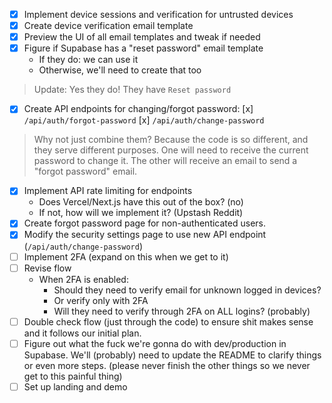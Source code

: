 - [x] Implement device sessions and verification for untrusted devices
- [x] Create device verification email template
- [x] Preview the UI of all email templates and tweak if needed
- [x] Figure if Supabase has a "reset password" email template
    - If they do: we can use it
    - Otherwise, we'll need to create that too

> Update: Yes they do! They have `Reset password`

- [x] Create API endpoints for changing/forgot password:
    [x] `/api/auth/forgot-password`
    [x] `/api/auth/change-password`

> Why not just combine them? Because the code is so different, and they serve different purposes. One will need to receive the current password to change it. The other will receive an email to send a "forgot password" email.

- [x] Implement API rate limiting for endpoints
    - Does Vercel/Next.js have this out of the box? (no)
    - If not, how will we implement it? (Upstash Reddit)
- [x] Create forgot password page for non-authenticated users.
- [x] Modify the security settings page to use new API endpoint (`/api/auth/change-password`)
- [ ] Implement 2FA (expand on this when we get to it)
- [ ] Revise flow
    - When 2FA is enabled:
        - Should they need to verify email for unknown logged in devices?
        - Or verify only with 2FA
        - Will they need to verify through 2FA on ALL logins? (probably)
- [ ] Double check flow (just through the code) to ensure shit makes sense and it follows our initial plan.
- [ ] Figure out what the fuck we're gonna do with dev/production in Supabase. We'll (probably) need to update the README to clarify things or even more steps. (please never finish the other things so we never get to this painful thing)
- [ ] Set up landing and demo